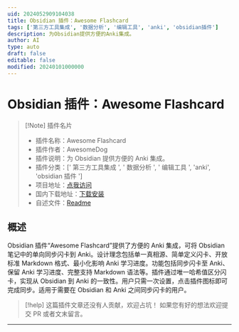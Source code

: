 ```yaml
---
uid: 2024052909104038
title: Obsidian 插件：Awesome Flashcard
tags: ['第三方工具集成', '数据分析', '编辑工具', 'anki', 'obsidian插件']
description: 为Obsidian提供方便的Anki集成。
author: AI
type: auto
draft: false
editable: false
modified: 20240101000000
---
```


# Obsidian 插件：Awesome Flashcard

> [!Note] 插件名片
> - 插件名称：Awesome Flashcard
> - 插件作者：AwesomeDog
> - 插件说明：为 Obsidian 提供方便的 Anki 集成。
> - 插件分类：[' 第三方工具集成 ', ' 数据分析 ', ' 编辑工具 ', 'anki', 'obsidian 插件 ']
> - 项目地址：[点我访问](https://github.com/AwesomeDog/obsidian-awesome-flashcard)
> - 国内下载地址：[下载安装](https://pkmer.cn/products/plugin/pluginMarket/?obsidian-awesome-flashcard)
> - 自述文件：[Readme](https://ghproxy.net/https://raw.githubusercontent.com/AwesomeDog/obsidian-awesome-flashcard/main/README.md)

## 概述

Obsidian 插件“Awesome Flashcard”提供了方便的 Anki 集成，可将 Obsidian 笔记中的单向同步闪卡到 Anki。设计理念包括单一真相源、简单定义闪卡、开放标准 Markdown 格式、最小化影响 Anki 学习进度。功能包括同步闪卡至 Anki、保留 Anki 学习进度、完整支持 Markdown 语法等。插件通过唯一哈希值区分闪卡，实现从 Obsidian 到 Anki 的一致性。用户只需一次设置，点击插件图标即可完成同步。适用于需要在 Obsidian 和 Anki 之间同步闪卡的用户。

> [!help]
> 这篇插件文章还没有人贡献，欢迎占坑！
> 如果您有好的想法欢迎提交 PR 或者文末留言。

---




